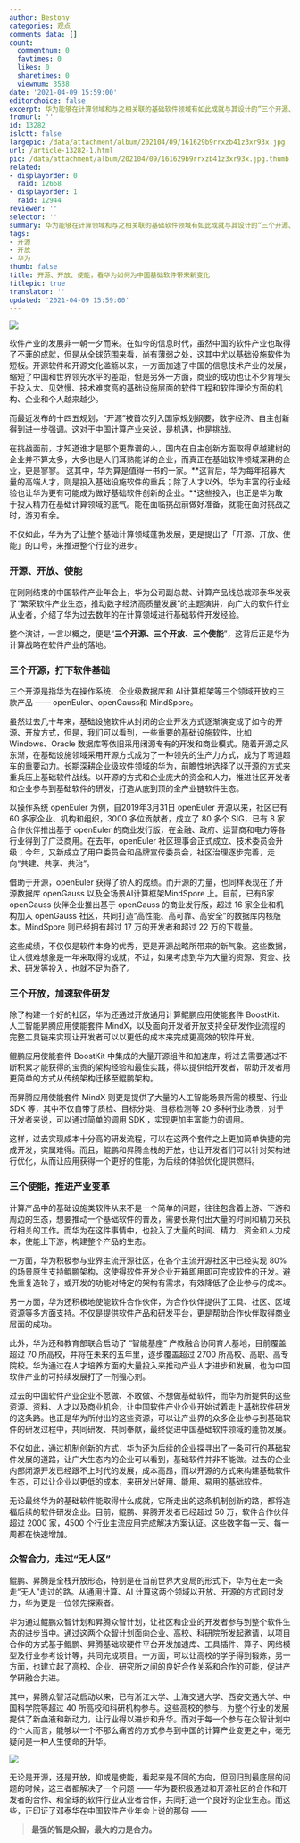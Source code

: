 ```yaml
---
author: Bestony
categories: 观点
comments_data: []
count:
  commentnum: 0
  favtimes: 0
  likes: 0
  sharetimes: 0
  viewnum: 3538
date: '2021-04-09 15:59:00'
editorchoice: false
excerpt: 华为能够在计算领域和与之相关联的基础软件领域有如此成就与其设计的“三个开源、三个开放、三个使能”紧密相关。而开源、开放、使能的背后，是华为对于机制创新的理解
fromurl: ''
id: 13282
islctt: false
largepic: /data/attachment/album/202104/09/161629b9rrxzb41z3xr93x.jpg
url: /article-13282-1.html
pic: /data/attachment/album/202104/09/161629b9rrxzb41z3xr93x.jpg.thumb.jpg
related:
- displayorder: 0
  raid: 12668
- displayorder: 1
  raid: 12944
reviewer: ''
selector: ''
summary: 华为能够在计算领域和与之相关联的基础软件领域有如此成就与其设计的“三个开源、三个开放、三个使能”紧密相关。而开源、开放、使能的背后，是华为对于机制创新的理解
tags:
- 开源
- 开放
- 华为
thumb: false
title: 开源、开放、使能，看华为如何为中国基础软件带来新变化
titlepic: true
translator: ''
updated: '2021-04-09 15:59:00'
---
```


![](/data/attachment/album/202104/09/161629b9rrxzb41z3xr93x.jpg)


软件产业的发展非一朝一夕而来。在如今的信息时代，虽然中国的软件产业也取得了不菲的成就，但是从全球范围来看，尚有薄弱之处，这其中尤以基础设施软件为短板。开源软件和开源文化滥觞以来，一方面加速了中国的信息技术产业的发展，缩短了中国和世界领先水平的差距，但是另外一方面，商业的成功也让不少肯埋头于投入大、见效慢、技术难度高的基础设施层面的软件工程和软件理论方面的机构、企业和个人越来越少。


而最近发布的十四五规划，“开源”被首次列入国家规划纲要，数字经济、自主创新得到进一步强调。这对于中国计算产业来说，是机遇，也是挑战。


在挑战面前，才知道谁才是那个更靠谱的人，国内在自主创新方面取得卓越建树的企业并不算太多，大多也是人们耳熟能详的企业，而真正在基础软件领域深耕的企业，更是寥寥。 这其中，华为算是值得一书的一家。**这背后，华为每年招募大量的高端人才，则是投入基础设施软件的重兵；除了人才以外，华为丰富的行业经验也让华为更有可能成为做好基础软件创新的企业。**这些投入，也正是华为敢于投入精力在基础计算领域的底气。能在面临挑战前做好准备，就能在面对挑战之时，游刃有余。


不仅如此，华为为了让整个基础计算领域蓬勃发展，更是提出了「开源、开放、使能」的口号，来推进整个行业的进步。


### 开源、开放、使能


在刚刚结束的中国软件产业年会上，华为公司副总裁、计算产品线总裁邓泰华发表了“繁荣软件产业生态，推动数字经济高质量发展”的主题演讲，向广大的软件行业从业者，介绍了华为过去数年的在计算领域进行基础软件开发经验。


整个演讲，一言以概之，便是“**三个开源、三个开放、三个使能**”，这背后正是华为计算战略在软件产业的落地。


### 三个开源，打下软件基础


三个开源是指华为在操作系统、企业级数据库和 AI计算框架等三个领域开放的三款产品 —— openEuler、openGauss和 MindSpore。


虽然过去几十年来，基础设施软件从封闭的企业开发方式逐渐演变成了如今的开源、开放方式，但是，我们可以看到，一些重要的基础设施软件，比如 Windows、Oracle 数据库等依旧采用闭源专有的开发和商业模式。随着开源之风东渐，在基础设施领域采用开源方式成为了一种领先的生产力方式，成为了弯道超车的重要动力。长期深耕企业级软件领域的华为，前瞻性地选择了以开源的方式来重兵压上基础软件战线。以开源的方式和企业庞大的资金和人力，推进社区开发者和企业参与到基础软件的研发，打造从底到顶的全产业链软件生态。


以操作系统 openEuler 为例，自2019年3月31日 openEuler 开源以来，社区已有 60 多家企业、机构和组织，3000 多位贡献者，成立了 80 多个 SIG，已有 8 家合作伙伴推出基于 openEuler 的商业发行版，在金融、政府、运营商和电力等各行业得到了广泛商用。在去年，openEuler 社区理事会正式成立、技术委员会升级；今年，又新成立了用户委员会和品牌宣传委员会，社区治理逐步完善，走向“共建、共享、共治”。


借助于开源，openEuler 获得了骄人的成绩。而开源的力量，也同样表现在了开源数据库 openGauss 以及全场景AI计算框架MindSpore 上。目前，已有6家 openGauss 伙伴企业推出基于 openGauss 的商业发行版，超过 16 家企业和机构加入 openGauss 社区，共同打造“高性能、高可靠、高安全”的数据库内核版本。MindSpore 则已经拥有超过 17 万的开发者和超过 22 万的下载量。


这些成绩，不仅仅是软件本身的优秀，更是开源战略所带来的新气象。这些数据，让人很难想象是一年来取得的成就，不过，如果考虑到华为大量的资源、资金、技术、研发等投入，也就不足为奇了。


### 三个开放，加速软件研发


除了构建一个好的社区，华为还通过开放通用计算鲲鹏应用使能套件 BoostKit、人工智能昇腾应用使能套件 MindX，以及面向开发者开放支持全研发作业流程的完整工具链来实现让开发者可以以更低的成本来完成更高效的软件开发。


鲲鹏应用使能套件 BoostKit 中集成的大量开源组件和加速库，将过去需要通过不断积累才能获得的宝贵的架构经验和最佳实践，得以提供给开发者，帮助开发者用更简单的方式从传统架构迁移至鲲鹏架构。


而昇腾应用使能套件 MindX 则更是提供了大量的人工智能场景所需的模型、行业 SDK 等，其中不仅自带了质检、目标分类、目标检测等 20 多种行业场景，对于开发者来说，可以通过简单的调用 SDK ，实现更加丰富能力的调用。


这样，过去实现成本十分高的研发流程，可以在这两个套件之上更加简单快捷的完成开发，实属难得。而且，鲲鹏和昇腾全栈的开放，也让开发者们可以针对架构进行优化，从而让应用获得一个更好的性能，为后续的体验优化提供燃料。


### 三个使能，推进产业变革


计算产品中的基础设施类软件从来不是一个简单的问题，往往包含着上游、下游和周边的生态，想要推动一个基础软件的普及，需要长期付出大量的时间和精力来执行相关的工作。而华为在这件事情中，也投入了大量的时间、精力、资金和人力成本，使能上下游，构建整个产品的生态。


一方面，华为积极参与业界主流开源社区，在各个主流开源社区中已经实现 80% 的场景原生支持鲲鹏架构，这使得软件开发企业开箱即用即可完成软件的开发。避免重复造轮子，或开发的功能对特定的架构有需求，有效降低了企业参与的成本。


另一方面，华为还积极地使能软件合作伙伴，为合作伙伴提供了工具、社区、区域资源等多方面支持。不仅是提供软件产品和研发平台，更是帮助合作伙伴取得商业层面的成功。


此外，华为还和教育部联合启动了 “智能基座” 产教融合协同育人基地，目前覆盖超过 70 所高校，并将在未来的五年里，逐步覆盖超过 2700 所高校、高职、高专院校。华为通过在人才培养方面的大量投入来推动产业人才进步和发展，也为中国软件产业的可持续发展打了一剂强心剂。


过去的中国软件产业企业不愿做、不敢做、不想做基础软件，而华为所提供的这些资源、资料、人才以及商业机会，让中国软件产业企业开始试着走上基础软件研发的这条路。也正是华为所付出的这些资源，可以让产业界的众多企业参与到基础软件的研发过程中，共同研发、共同奉献，最终促进中国基础软件领域的蓬勃发展。


不仅如此，通过机制创新的方式，华为还为后续的企业探寻出了一条可行的基础软件发展的道路，让广大生态内的企业可以看到，基础软件并非不能做。过去的企业内部闭源开发已经跟不上时代的发展，成本高昂，而以开源的方式来构建基础软件生态，可以让企业以更低的成本，来研发出好用、能用、易用的基础软件。


无论最终华为的基础软件能取得什么成就，它所走出的这条机制创新的路，都将造福后续的软件研发企业。目前，鲲鹏、昇腾开发者已经超过 50 万，软件合作伙伴超过 2000 家，4500 个行业主流应用完成解决方案认证。这些数字每一天、每一周都在快速增加。


### 众智合力，走过“无人区”


鲲鹏、昇腾是全栈开放形态，特别是在当前世界大变局的形式下，华为在走一条走“无人”走过的路。从通用计算、AI 计算这两个领域以开放、开源的方式同时发力，华为更是一位领先探索者。


华为通过鲲鹏众智计划和昇腾众智计划，让社区和企业的开发者参与到整个软件生态的进步当中。通过这两个众智计划面向企业、高校、科研院所发起邀请，以项目合作的方式基于鲲鹏、昇腾基础软硬件平台开发加速库、工具插件、算子、网络模型及行业参考设计等，共同完成项目。一方面，可以让高校的学子得到锻炼，另一方面，也建立起了高校、企业、研究所之间的良好合作关系和合作的可能，促进产学研融合共进。


其中，昇腾众智活动启动以来，已有浙江大学、上海交通大学、西安交通大学、中国科学院等超过 40 所高校和科研机构参与。这些高校的参与，为整个行业的发展提供了新血液和新动力，让行业得以进步和升华。而对于每一个参与在众智计划中的个人而言，能够以一个不那么痛苦的方式参与到中国的计算产业变更之中，毫无疑问是一种人生使命的升华。


![](/data/attachment/album/202104/09/160649z0pdtokx9m39qh7h.jpg)


无论是开源，还是开放，抑或是使能，看起来是不同的方向，但回归到最底层的问题的时候，这三者都解决了一个问题 —— 华为要积极通过和开源社区的合作和开发者的合作、和全球的软件行业从业者合作，共同打造一个良好的企业生态。而这些，正印证了邓泰华在中国软件产业年会上说的那句 ——



> 
> **最强的智是众智，最大的力是合力。**
> 
> 
>